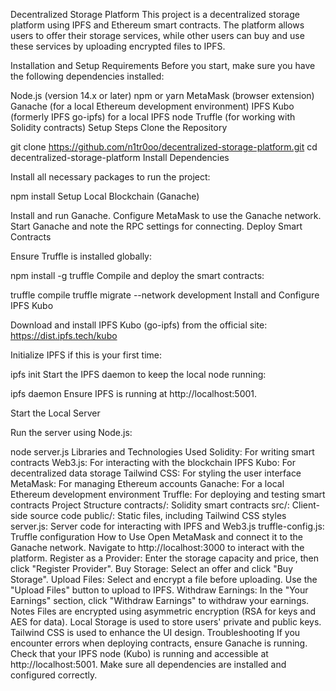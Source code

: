 Decentralized Storage Platform
This project is a decentralized storage platform using IPFS and Ethereum smart contracts. The platform allows users to offer their storage services, while other users can buy and use these services by uploading encrypted files to IPFS.

Installation and Setup
Requirements
Before you start, make sure you have the following dependencies installed:

Node.js (version 14.x or later)
npm or yarn
MetaMask (browser extension)
Ganache (for a local Ethereum development environment)
IPFS Kubo (formerly IPFS go-ipfs) for a local IPFS node
Truffle (for working with Solidity contracts)
Setup Steps
Clone the Repository

git clone https://github.com/n1tr0oo/decentralized-storage-platform.git
cd decentralized-storage-platform
Install Dependencies

Install all necessary packages to run the project:

npm install
Setup Local Blockchain (Ganache)

Install and run Ganache.
Configure MetaMask to use the Ganache network.
Start Ganache and note the RPC settings for connecting.
Deploy Smart Contracts

Ensure Truffle is installed globally:

npm install -g truffle
Compile and deploy the smart contracts:

truffle compile
truffle migrate --network development
Install and Configure IPFS Kubo

Download and install IPFS Kubo (go-ipfs) from the official site: https://dist.ipfs.tech/kubo

Initialize IPFS if this is your first time:

ipfs init
Start the IPFS daemon to keep the local node running:

ipfs daemon
Ensure IPFS is running at http://localhost:5001.

Start the Local Server

Run the server using Node.js:

node server.js
Libraries and Technologies Used
Solidity: For writing smart contracts
Web3.js: For interacting with the blockchain
IPFS Kubo: For decentralized data storage
Tailwind CSS: For styling the user interface
MetaMask: For managing Ethereum accounts
Ganache: For a local Ethereum development environment
Truffle: For deploying and testing smart contracts
Project Structure
contracts/: Solidity smart contracts
src/: Client-side source code
public/: Static files, including Tailwind CSS styles
server.js: Server code for interacting with IPFS and Web3.js
truffle-config.js: Truffle configuration
How to Use
Open MetaMask and connect it to the Ganache network.
Navigate to http://localhost:3000 to interact with the platform.
Register as a Provider: Enter the storage capacity and price, then click "Register Provider".
Buy Storage: Select an offer and click "Buy Storage".
Upload Files: Select and encrypt a file before uploading. Use the "Upload Files" button to upload to IPFS.
Withdraw Earnings: In the "Your Earnings" section, click "Withdraw Earnings" to withdraw your earnings.
Notes
Files are encrypted using asymmetric encryption (RSA for keys and AES for data).
Local Storage is used to store users' private and public keys.
Tailwind CSS is used to enhance the UI design.
Troubleshooting
If you encounter errors when deploying contracts, ensure Ganache is running.
Check that your IPFS node (Kubo) is running and accessible at http://localhost:5001.
Make sure all dependencies are installed and configured correctly.
